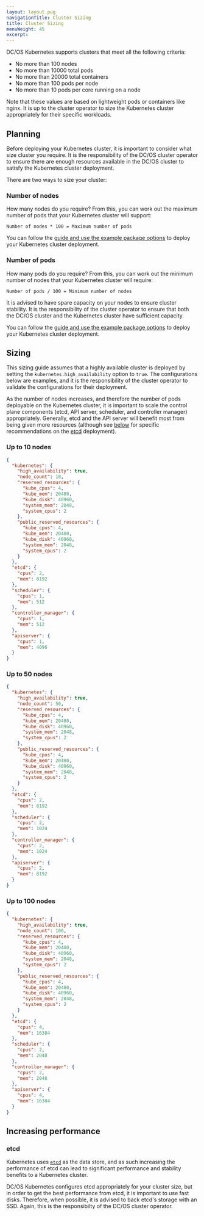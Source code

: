 ```yaml
---
layout: layout.pug
navigationTitle: Cluster Sizing
title: Cluster Sizing
menuWeight: 45
excerpt:
---
```


DC/OS Kubernetes supports clusters that meet all the following criteria:

* No more than 100 nodes
* No more than 10000 total pods
* No more than 20000 total containers
* No more than 100 pods per node
* No more than 10 pods per core running on a node

Note that these values are based on lightweight pods or containers like nginx.
It is up to the cluster operator to size the Kubernetes cluster appropriately
for their specific workloads.

## Planning

Before deploying your Kubernetes cluster, it is important to consider what size
cluster you require. It is the responsibility of the DC/OS cluster operator to
ensure there are enough resources available in the DC/OS cluster to satisfy the
Kubernetes cluster deployment.

There are two ways to size your cluster:

### Number of nodes

How many nodes do you require? From this, you can work out the maximum number of
pods that your Kubernetes cluster will support:

    Number of nodes * 100 = Maximum number of pods

You can follow the [guide and use the example package options](#sizing) to
deploy your Kubernetes cluster deployment.

### Number of pods

How many pods do you require? From this, you can work out the minimum number of
nodes that your Kubernetes cluster will require:

    Number of pods / 100 = Minimum number of nodes

It is advised to have spare capacity on your nodes to ensure cluster stability.
It is the responsibility of the cluster operator to ensure that both the DC/OS
cluster and the Kubernetes cluster have sufficient capacity.

You can follow the [guide and use the example package options](#sizing) to
deploy your Kubernetes cluster deployment.

## Sizing

This sizing guide assumes that a highly available cluster is deployed by setting
the `kubernetes.high_availability` option to `true`. The configurations below are examples,
and it is the responsibility of the cluster operator to validate the
configurations for their deployment.

As the number of nodes increases, and therefore the number of pods deployable on
the Kubernetes cluster, it is important to scale the control plane components
(etcd, API server, scheduler, and controller manager) appropriately. Generally,
etcd and the API server will benefit most from being given more resources
(although see [below](#etcd) for specific recommendations on the [etcd](#etcd)
deployment).

### Up to 10 nodes

```json
{
  "kubernetes": {
    "high_availability": true,
    "node_count": 10,
    "reserved_resources": {
      "kube_cpus": 4,
      "kube_mem": 20480,
      "kube_disk": 40960,
      "system_mem": 2048,
      "system_cpus": 2
    },
    "public_reserved_resources": {
      "kube_cpus": 4,
      "kube_mem": 20480,
      "kube_disk": 40960,
      "system_mem": 2048,
      "system_cpus": 2
    }
  },
  "etcd": {
    "cpus": 2,
    "mem": 8192
  },
  "scheduler": {
    "cpus": 1,
    "mem": 512
  },
  "controller_manager": {
    "cpus": 1,
    "mem": 512
  },
  "apiserver": {
    "cpus": 1,
    "mem": 4096
  }
}
```

### Up to 50 nodes

```json
{
  "kubernetes": {
    "high_availability": true,
    "node_count": 50,
    "reserved_resources": {
      "kube_cpus": 4,
      "kube_mem": 20480,
      "kube_disk": 40960,
      "system_mem": 2048,
      "system_cpus": 2
    },
    "public_reserved_resources": {
      "kube_cpus": 4,
      "kube_mem": 20480,
      "kube_disk": 40960,
      "system_mem": 2048,
      "system_cpus": 2
    }
  },
  "etcd": {
    "cpus": 2,
    "mem": 8192
  },
  "scheduler": {
    "cpus": 2,
    "mem": 1024
  },
  "controller_manager": {
    "cpus": 2,
    "mem": 1024
  },
  "apiserver": {
    "cpus": 2,
    "mem": 8192
  }
}
```

### Up to 100 nodes

```json
{
  "kubernetes": {
    "high_availability": true,
    "node_count": 100,
    "reserved_resources": {
      "kube_cpus": 4,
      "kube_mem": 20480,
      "kube_disk": 40960,
      "system_mem": 2048,
      "system_cpus": 2
    },
    "public_reserved_resources": {
      "kube_cpus": 4,
      "kube_mem": 20480,
      "kube_disk": 40960,
      "system_mem": 2048,
      "system_cpus": 2
    }
  },
  "etcd": {
    "cpus": 4,
    "mem": 16384
  },
  "scheduler": {
    "cpus": 2,
    "mem": 2048
  },
  "controller_manager": {
    "cpus": 2,
    "mem": 2048
  },
  "apiserver": {
    "cpus": 4,
    "mem": 16384
  }
}
```

## Increasing performance

### etcd

Kubernetes uses [`etcd`](https://coreos.com/etcd/) as the data store, and as
such increasing the performance of etcd can lead to significant performance and
stability benefits to a Kubernetes cluster.

DC/OS Kubernetes configures etcd appropriately for your cluster
size, but in order to get the best performance from etcd, it is important to use
fast disks. Therefore, when possible, it is advised to back etcd's storage with
an SSD. Again, this is the responsibilty of the DC/OS cluster operator.
